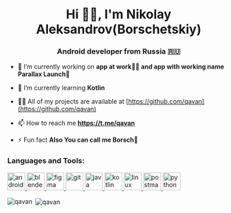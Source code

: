 <h1 align="center">Hi 🐱‍🏍, I'm Nikolay Aleksandrov(Borschetskiy)</h1>
<h3 align="center">Android developer from Russia 🇷🇺</h3>

- 🔭 I’m currently working on **app at work👷‍♂️ and app with working name Parallax Launch🚀**

- 🌱 I’m currently learning **Kotlin**

- 👨‍💻 All of my projects are available at [https://github.com/qavan](https://github.com/qavan)

- 📫 How to reach me **https://t.me/qavan**

- ⚡ Fun fact **Also You can call me Borsch🍲**


<h3 align="left">Languages and Tools:</h3>
<p align="left"> <a href="https://developer.android.com" target="_blank"> <img src="https://devicons.github.io/devicon/devicon.git/icons/android/android-original-wordmark.svg" alt="android" width="40" height="40"/> </a> <a href="https://www.blender.org/" target="_blank"> <img src="https://download.blender.org/branding/community/blender_community_badge_white.svg" alt="blender" width="40" height="40"/> </a> <a href="https://www.figma.com/" target="_blank"> <img src="https://www.vectorlogo.zone/logos/figma/figma-icon.svg" alt="figma" width="40" height="40"/> </a> <a href="https://git-scm.com/" target="_blank"> <img src="https://www.vectorlogo.zone/logos/git-scm/git-scm-icon.svg" alt="git" width="40" height="40"/> </a> <a href="https://www.java.com" target="_blank"> <img src="https://devicons.github.io/devicon/devicon.git/icons/java/java-original-wordmark.svg" alt="java" width="40" height="40"/> </a> <a href="https://kotlinlang.org" target="_blank"> <img src="https://www.vectorlogo.zone/logos/kotlinlang/kotlinlang-icon.svg" alt="kotlin" width="40" height="40"/> </a> <a href="https://www.linux.org/" target="_blank"> <img src="https://devicons.github.io/devicon/devicon.git/icons/linux/linux-original.svg" alt="linux" width="40" height="40"/> </a> <a href="https://postman.com" target="_blank"> <img src="https://www.vectorlogo.zone/logos/getpostman/getpostman-icon.svg" alt="postman" width="40" height="40"/> </a> <a href="https://www.python.org" target="_blank"> <img src="https://devicons.github.io/devicon/devicon.git/icons/python/python-original.svg" alt="python" width="40" height="40"/> </a> </p>

<p><img align="left" src="https://github-readme-stats.vercel.app/api/top-langs?username=qavan&show_icons=true&locale=en&layout=compact" alt="qavan" /></p>

<p>&nbsp;<img align="center" src="https://github-readme-stats.vercel.app/api?username=qavan&show_icons=true&locale=en" alt="qavan" /></p>
